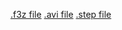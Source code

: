[.f3z file](https://drive.google.com/file/d/1yqLh5HV8CpmdqyghkqtY7h2HKWbhpLz3/view?usp=sharing)
[.avi file](https://drive.google.com/file/d/1AKaXbzdxPIo-yjOX__qncM84r3eq06Ob/view?usp=sharing)
[.step file](https://drive.google.com/file/d/1gzBayESIno3Z1DF-biuALqsDdga5E0iD/view?usp=sharing)
